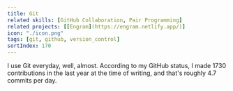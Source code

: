 ```yaml
---
title: Git
related skills: [GitHub Collaboration, Pair Programming]
related projects: [[Engram](https://engram.netlify.app/)]
icon: "./icon.png"
tags: [git, github, version_control]
sortIndex: 170
---
```


I use Git everyday, well, almost. According to my GitHub status, I made 1730 contributions in the last year at the time of writing, and that's roughly 4.7 commits per day.
